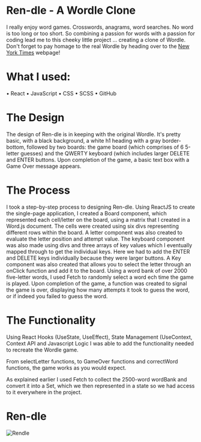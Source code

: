 # Ren-dle - A Wordle Clone
I really enjoy word games. Crosswords, anagrams, word searches. No word is too long or too short. So combining a passion for words with a passion for coding lead me to this cheeky little project ... creating a clone of Wordle. Don't forget to pay homage to the real Wordle by heading over to the <a href="https://www.nytimes.com/games/wordle/index.html">New York Times</a> webpage!

# What I used:
•	React
•	JavaScript
•	CSS
•	SCSS
•	GitHub

# The Design
The design of Ren-dle is in keeping with the original Wordle. It's pretty basic, with a black background, a white h1 heading with a gray border-bottom, followed by two boards: the game board (which comprises of 6 5-letter guesses) and the QWERTY keyboard (which includes larger DELETE and ENTER buttons. Upon completion of the game, a basic text box with a Game Over message appears.

# The Process
I took a step-by-step process to designing Ren-dle. Using ReactJS to create the single-page application, I created a Board component, which represented each cell/letter on the board, using a matrix that I created in a Word.js document. The cells were created using six divs representing different rows within the board. A letter component was also created to evaluate the letter position and attempt value.
The keyboard component was also made using divs and three arrays of key values which I eventually mapped through to get the individual keys. Here we had to add the ENTER and DELETE keys individually because they were larger buttons. A Key component was also created that allows you to select the letter through an onClick function and add it to the board.
Using a word bank of over 2000 five-letter words, I used Fetch to randomly select a word ech time the game is played. Upon completion of the game, a function was created to signal the game is over, displaying how many attempts it took to guess the word, or if indeed you failed to guess the word.


# The Functionality
Using React Hooks (UseState, UseEffect), State Management (UseContext, Context API and Javascript Logic I was able to add the functionality needed to recreate the Wordle game.

From selectLetter functions, to GameOver functions and correctWord functions, the game works as you would expect.

As explained earlier I used Fetch to collect the 2500-word wordBank and convert it into a Set, which we then represented in a state so we had access to it everywhere in the project.

# Ren-dle
![Rendle](https://user-images.githubusercontent.com/93707792/194070320-d89709d4-ca33-486e-86f2-663f4b685e53.jpg)

